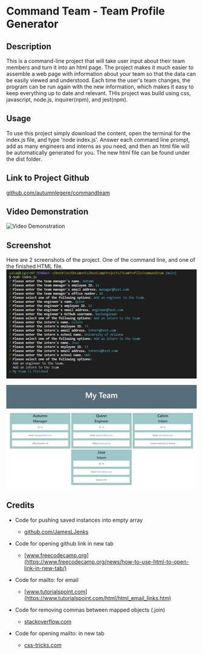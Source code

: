 # Command Team - Team Profile Generator
 
## Description
 
This is a command-line project that will take user input about their team members and turn it into an html page. The project makes it much easier to assemble a web page with information about your team so that the data can be easily viewed and understood. Each time the user's team changes, the program can be run again with the new information, which makes it easy to keep everything up to date and relevant. THis project was build using css, javascript, node.js, inquirer(npm), and jest(npm).
 
 
## Usage
 
To use this project simply download the content, open the terminal for the index.js file, and type 'node index.js'. Answer each command line prompt, add as many engineers and interns as you need, and then an html file will be automatically generated for you. The new html file can be found under the dist folder.
 
 
## Link to Project Github
 
[github.com/autumnlegere/commandteam](https://github.com/autumnlegere/commandteam)


## Video Demonstration
![Video Demonstration](https://drive.google.com/file/d/1lM9uew7Ysp0QDaDbEuYIOoKW61M9QZCC/view?usp=sharing)
 
 
## Screenshot
 
Here are 2 screenshots of the project. One of the command line, and one of the finished HTML file.
![screenshot-terminal](./Images/Screenshot-Terminal.jpg)

![screenshot-terminal](./Images/Screenshot.jpg)
 
 
## Credits

- Code for pushing saved instances into empty array <br>
    - [github.com/JamesLJenks](https://github.com/JamesLJenks/10_OOP-Team-Profile-Generator)

- Code for opening github link in new tab <br>
    - [www.freecodecamp.org](https://www.freecodecamp.org/news/how-to-use-html-to-open-link-in-new-tab/)

- Code for mailto: for email <br>
    - [www.tutorialspoint.com](https://www.tutorialspoint.com/html/html_email_links.htm)

- Code for removing commas between mapped objects (.join) <br>
    - [stackoverflow.com](https://stackoverflow.com/questions/45812160/unexpected-comma-using-map)

- Code for opening mailto: in new tab <br>
    - [css-tricks.com](https://css-tricks.com/all-about-mailto-links/)